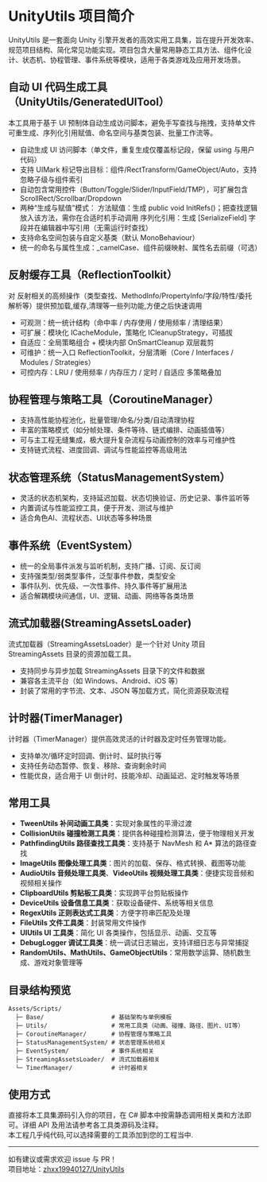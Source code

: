 # UnityUtils 项目简介

UnityUtils 是一套面向 Unity 引擎开发者的高效实用工具集，旨在提升开发效率、规范项目结构、简化常见功能实现。项目包含大量常用静态工具方法、组件化设计、状态机、协程管理、事件系统等模块，适用于各类游戏及应用开发场景。



## 自动 UI 代码生成工具（UnityUtils/GeneratedUITool）
本工具用于基于 UI 预制体自动生成访问脚本，避免手写查找与拖拽，支持单文件可重生成、序列化引用赋值、命名空间与基类包装、批量工作流等。
- 自动生成 UI 访问脚本（单文件，重复生成仅覆盖标记段，保留 using 与用户代码）
- 支持 UIMark 标记导出目标：组件/RectTransform/GameObject/Auto，支持忽略子级与组件索引
- 自动包含常用控件（Button/Toggle/Slider/InputField/TMP），可扩展包含 ScrollRect/Scrollbar/Dropdown
- 两种“生成与赋值”模式：
方法赋值：生成 public void InitRefs()；把查找逻辑放入该方法，需你在合适时机手动调用
序列化引用：生成 [SerializeField] 字段并在编辑器中写引用（无需运行时查找）
- 支持命名空间包装与自定义基类（默认 MonoBehaviour）
- 统一的命名与属性生成：_camelCase、组件前缀映射、属性名去前缀（可选）



## 反射缓存工具（ReflectionToolkit）

对 反射相关的高频操作（类型查找、MethodInfo/PropertyInfo/字段/特性/委托解析等）提供预加载,缓存,清理等一些列功能,方便之后快速调用
- 可观测：统一统计结构（命中率 / 内存使用 / 使用频率 / 清理结果）
- 可扩展：模块化 ICacheModule，策略化 ICleanupStrategy，可插拔
- 自适应：全局策略组合 + 模块内部 OnSmartCleanup 双层裁剪
- 可维护：统一入口 ReflectionToolkit，分层清晰（Core / Interfaces / Modules / Strategies）
- 可控内存：LRU / 使用频率 / 内存压力 / 定时 / 自适应 多策略叠加


## 协程管理与策略工具（CoroutineManager）

- 支持高性能协程池化，批量管理/命名/分类/自动清理协程
- 丰富的策略模式（如分帧处理、条件等待、链式编排、动画插值等）
- 可与主工程无缝集成，极大提升复杂流程与动画控制的效率与可维护性
- 支持链式流程、进度回调、调试与性能监控等高级用法

## 状态管理系统（StatusManagementSystem）

- 灵活的状态机架构，支持延迟加载、状态切换验证、历史记录、事件监听等
- 内置调试与性能监控工具，便于开发、测试与维护
- 适合角色AI、流程状态、UI状态等多种场景

## 事件系统（EventSystem）

- 统一的全局事件派发与监听机制，支持广播、订阅、反订阅
- 支持强类型/弱类型事件，泛型事件参数，类型安全
- 事件队列、优先级、一次性事件、持久事件等扩展用法
- 适合解耦模块间通信，UI、逻辑、动画、网络等各类场景

## 流式加载器(StreamingAssetsLoader)

流式加载器（StreamingAssetsLoader）是一个针对 Unity 项目 StreamingAssets 目录的资源加载工具。
- 支持同步与异步加载 StreamingAssets 目录下的文件和数据
- 兼容各主流平台（如 Windows、Android、iOS 等）
- 封装了常用的字节流、文本、JSON 等加载方式，简化资源获取流程

## 计时器(TimerManager)

计时器（TimerManager）提供高效灵活的计时器及定时任务管理功能。
- 支持单次/循环定时回调、倒计时、延时执行等
- 支持任务动态暂停、恢复、移除、查询剩余时间
- 性能优良，适合用于 UI 倒计时、技能冷却、动画延迟、定时触发等场景

## 常用工具

- **TweenUtils 补间动画工具类**：实现对象属性的平滑过渡
- **CollisionUtils 碰撞检测工具类**：提供各种碰撞检测算法，便于物理相关开发
- **PathfindingUtils 路径查找工具类**：支持基于 NavMesh 和 A* 算法的路径查找
- **ImageUtils 图像处理工具类**：图片的加载、保存、格式转换、截图等功能
- **AudioUtils 音频处理工具类**、**VideoUtils 视频处理工具类**：便捷实现音频和视频相关操作
- **ClipboardUtils 剪贴板工具类**：实现跨平台剪贴板操作
- **DeviceUtils 设备信息工具类**：获取设备硬件、系统等相关信息
- **RegexUtils 正则表达式工具类**：方便字符串匹配及处理
- **FileUtils 文件工具类**：封装常用文件操作
- **UIUtils UI 工具类**：简化 UI 各类操作，包括显示、动画、交互等
- **DebugLogger 调试工具类**：统一调试日志输出，支持详细日志与异常捕捉
- **RandomUtils、MathUtils、GameObjectUtils**：常用数学运算、随机数生成、游戏对象管理等

## 目录结构预览

```
Assets/Scripts/
  ├─ Base/                   # 基础架构与单例模板
  ├─ Utils/                  # 常用工具类（动画、碰撞、路径、图片、UI等）
  ├─ CoroutineManager/       # 协程管理与策略工具
  ├─ StatusManagementSystem/ # 状态管理系统相关
  ├─ EventSystem/            # 事件系统相关
  ├─ StreamingAssetsLoader/  # 流式加载器相关
  └─ TimerManager/           # 计时器相关
```

## 使用方式

直接将本工具集源码引入你的项目，在 C# 脚本中按需静态调用相关类和方法即可。详细 API 及用法请参考各工具类源码及注释。  
本工程几乎纯代码,可以选择需要的工具添加到您的工程当中.

----

如有建议或需求欢迎 issue 与 PR！  
项目地址：[zhxx19940127/UnityUtils](https://github.com/zhxx19940127/UnityUtils)
